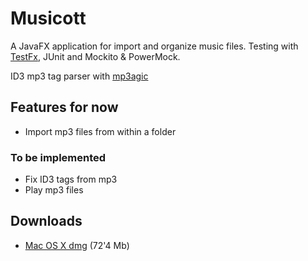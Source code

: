 # Musicott
A JavaFX application for import and organize music files.
Testing with [TestFx](https://github.com/TestFX/TestFX "TestFx"), JUnit and Mockito & PowerMock.

ID3 mp3 tag parser with [mp3agic](https://github.com/mpatric/mp3agic "mp3agic")

## Features for now
* Import mp3 files from within a folder

### To be implemented
* Fix ID3 tags from mp3
* Play mp3 files

## Downloads
* [Mac OS X dmg](https://dl.dropboxusercontent.com/u/3596661/Musicott-0.0.1.dmg) (72'4 Mb)
